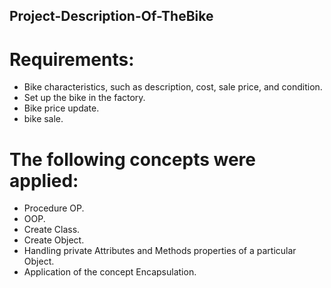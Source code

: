 ## Project-Description-Of-TheBike

# Requirements:

- Bike characteristics, such as description, cost, sale price, and condition.
- Set up the bike in the factory.
- Bike price update.
- bike sale.

# The following concepts were applied:

- Procedure OP.
- OOP.
- Create Class.
- Create Object.
- Handling private Attributes and Methods properties of a particular Object.
- Application of the concept Encapsulation.

